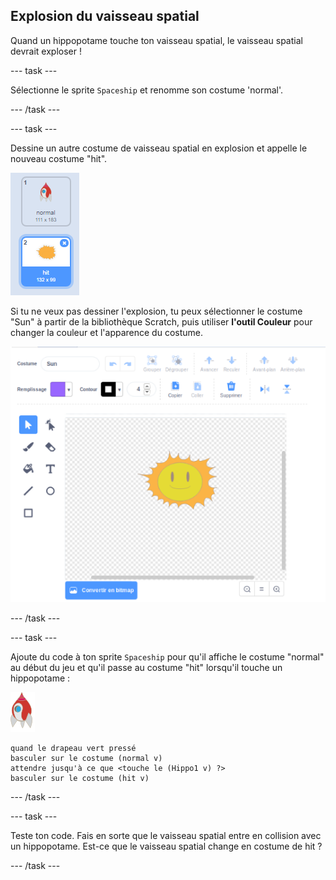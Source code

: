 ## Explosion du vaisseau spatial

Quand un hippopotame touche ton vaisseau spatial, le vaisseau spatial devrait exploser !

--- task ---

Sélectionne le sprite `Spaceship` et renomme son costume 'normal'.

--- /task ---

--- task ---

Dessine un autre costume de vaisseau spatial en explosion et appelle le nouveau costume "hit".

![capture d'écran](images/invaders-spaceship-costumes.png)

Si tu ne veux pas dessiner l'explosion, tu peux sélectionner le costume "Sun" à partir de la bibliothèque Scratch, puis utiliser **l'outil Couleur** pour changer la couleur et l'apparence du costume.

![capture d'écran](images/invaders-sun.png)

--- /task ---

--- task ---

Ajoute du code à ton sprite `Spaceship` pour qu'il affiche le costume "normal" au début du jeu et qu'il passe au costume "hit" lorsqu'il touche un hippopotame :

![sprite de roquette](images/rocket-sprite.png)

```blocks3
quand le drapeau vert pressé
basculer sur le costume (normal v)
attendre jusqu'à ce que <touche le (Hippo1 v) ?>
basculer sur le costume (hit v)
```

--- /task ---

--- task ---

Teste ton code. Fais en sorte que le vaisseau spatial entre en collision avec un hippopotame. Est-ce que le vaisseau spatial change en costume de hit ?

--- /task ---